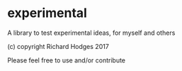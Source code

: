 # experimental
A library to test experimental ideas, for myself and others

(c) copyright Richard Hodges 2017

Please feel free to use and/or contribute

